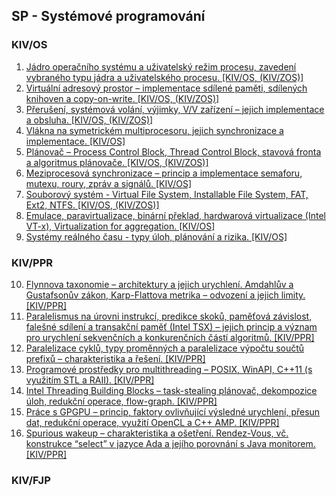 ## SP - Systémové programování

### KIV/OS

01) [Jádro operačního systému a uživatelský režim procesu, zavedení vybraného typu jádra a uživatelského procesu. [KIV/OS, (KIV/ZOS)]](01.md)
02) [Virtuální adresový prostor – implementace sdílené paměti, sdílených knihoven a copy-on-write. [KIV/OS, (KIV/ZOS)]](02.md)
03) [Přerušení, systémová volání, výjimky, V/V zařízení – jejich implementace a obsluha. [KIV/OS, (KIV/ZOS)]](03.md)
04) [Vlákna na symetrickém multiprocesoru, jejich synchronizace a implementace. [KIV/OS]](04.md)
05) [Plánovač – Process Control Block, Thread Control Block, stavová fronta a algoritmus plánovače. [KIV/OS, (KIV/ZOS)]](05.md)
06) [Meziprocesová synchronizace – princip a implementace semaforu, mutexu, roury, zpráv a signálů. [KIV/OS]](06.md)
07) [Souborový systém - Virtual File System, Installable File System, FAT, Ext2, NTFS. [KIV/OS, (KIV/ZOS)]](07.md)
08) [Emulace, paravirtualizace, binární překlad, hardwarová virtualizace (Intel VT-x), Virtualization for aggregation. [KIV/OS]](08.md)
09) [Systémy reálného času - typy úloh, plánování a rizika. [KIV/OS]](09.md)

### KIV/PPR

10) [Flynnova taxonomie – architektury a jejich urychlení. Amdahlův a Gustafsonův zákon, Karp-Flattova metrika – odvození a jejich limity. [KIV/PPR]](10.md)
11) [Paralelismus na úrovni instrukcí, predikce skoků, paměťová závislost, falešné sdílení a transakční paměť (Intel TSX) – jejich princip a význam pro urychlení sekvenčních a konkurenčních částí algoritmů. [KIV/PPR]](11.md)
12) [Paralelizace cyklů, typy proměnných a paralelizace výpočtu součtů prefixů – charakteristika a řešení. [KIV/PPR]](12.md)
13) [Programové prostředky pro multithreading – POSIX, WinAPI, C++11 (s využitím STL a RAII). [KIV/PPR]](13.md)
14) [Intel Threading Building Blocks – task-stealing plánovač, dekompozice úloh, redukční operace, flow-graph. [KIV/PPR]](14.md)
15) [Práce s GPGPU – princip, faktory ovlivňující výsledné urychlení, přesun dat, redukční operace, využití OpenCL a C++ AMP. [KIV/PPR]](15.md)
16) [Spurious wakeup – charakteristika a ošetření. Rendez-Vous, vč. konstrukce “select” v jazyce Ada a jejího porovnání s Java monitorem. [KIV/PPR]](16.md)

### KIV/FJP

